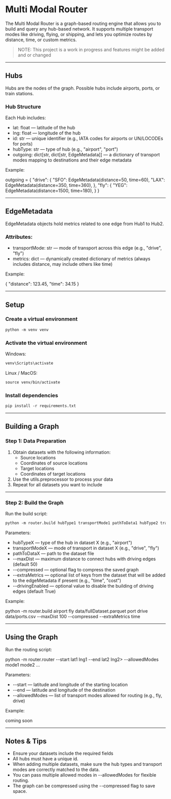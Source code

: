 # Multi Modal Router

The Multi Modal Router is a graph-based routing engine that allows you to build and query any hub-based network. It supports multiple transport modes like driving, flying, or shipping, and lets you optimize routes by distance, time, or custom metrics.

> NOTE: This project is a work in progress and features might be added and or changed

---

## Hubs

Hubs are the nodes of the graph. Possible hubs include airports, ports, or train stations.

### Hub Structure

Each Hub includes:

* lat: float — latitude of the hub
* lng: float — longitude of the hub
* id: str — unique identifier (e.g., IATA codes for airports or UN/LOCODEs for ports)
* hubType: str — type of hub (e.g., "airport", "port")
* outgoing: dict[str, dict[str, EdgeMetadata]] — a dictionary of transport modes mapping to destinations and their edge metadata

Example:

outgoing = {
    "drive": {
        "SFO": EdgeMetadata(distance=50, time=60),
        "LAX": EdgeMetadata(distance=350, time=360),
    },
    "fly": {
        "YEG": EdgeMetadata(distance=1500, time=180),
    }
}

---

## EdgeMetadata

EdgeMetadata objects hold metrics related to one edge from Hub1 to Hub2.

### Attributes:

* transportMode: str — mode of transport across this edge (e.g., "drive", "fly")
* metrics: dict — dynamically created dictionary of metrics (always includes distance, may include others like time)

Example:

{
    "distance": 123.45,
    "time": 34.15
}

---

## Setup

### Create a virtual environment
```txt
python -m venv venv
```

### Activate the virtual environment

Windows:

```txt
venv\Scripts\activate
```

Linux / MacOS:
```txt
source venv/bin/activate
```

### Install dependencies
```txt
pip install -r requirements.txt
```
---

## Building a Graph

### Step 1: Data Preparation

1. Obtain datasets with the following information:
    - Source locations
    - Coordinates of source locations
    - Target locations
    - Coordinates of target locations
2. Use the utils.preprocessor to process your data
3. Repeat for all datasets you want to include

---

### Step 2: Build the Graph

Run the build script:

```txt
python -m router.build hubType1 transportMode1 pathToData1 hubType2 transportMode2 pathToData2 ... --maxDist float --compressed
```

Parameters:

* hubTypeX — type of the hub in dataset X (e.g., "airport")
* transportModeX — mode of transport in dataset X (e.g., "drive", "fly")
* pathToDataX — path to the dataset file
* --maxDist — maximum distance to connect hubs with driving edges (default 50)
* --compressed — optional flag to compress the saved graph
* --extraMetrics — optional list of keys from the dataset that will be added to the edgeMetadata if present (e.g., "time", "cost")
* --drivingEnabled — optional value to disable the building of driving edges (default True)

Example:

python -m router.build airport fly data/fullDataset.parquet port drive data/ports.csv --maxDist 100 --compressed --extraMetrics time

---

## Using the Graph

Run the routing script:

python -m router.router --start lat1 lng1 --end lat2 lng2> --allowedModes mode1 mode2 ...

Parameters:

* --start — latitude and longitude of the starting location
* --end — latitude and longitude of the destination
* --allowedModes — list of transport modes allowed for routing (e.g., fly, drive)

Example:

coming soon

---

## Notes & Tips

* Ensure your datasets include the required fields
* All hubs must have a unique id.
* When adding multiple datasets, make sure the hub types and transport modes are correctly matched to the data.
* You can pass multiple allowed modes in --allowedModes for flexible routing.
* The graph can be compressed using the --compressed flag to save space.


